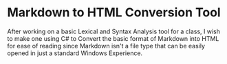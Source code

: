 # Markdown to HTML Conversion Tool

After working on a basic Lexical and Syntax Analysis tool for a class, I wish to make one using C# to Convert the basic format of Markdown into HTML for ease of reading since Markdown isn't a file type that can be easily opened in just a standard Windows Experience.